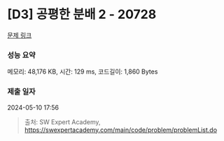 # [D3] 공평한 분배 2 - 20728 

[문제 링크](https://swexpertacademy.com/main/code/problem/problemDetail.do?contestProbId=AY6cg0MKeVkDFAXt) 

### 성능 요약

메모리: 48,176 KB, 시간: 129 ms, 코드길이: 1,860 Bytes

### 제출 일자

2024-05-10 17:56



> 출처: SW Expert Academy, https://swexpertacademy.com/main/code/problem/problemList.do